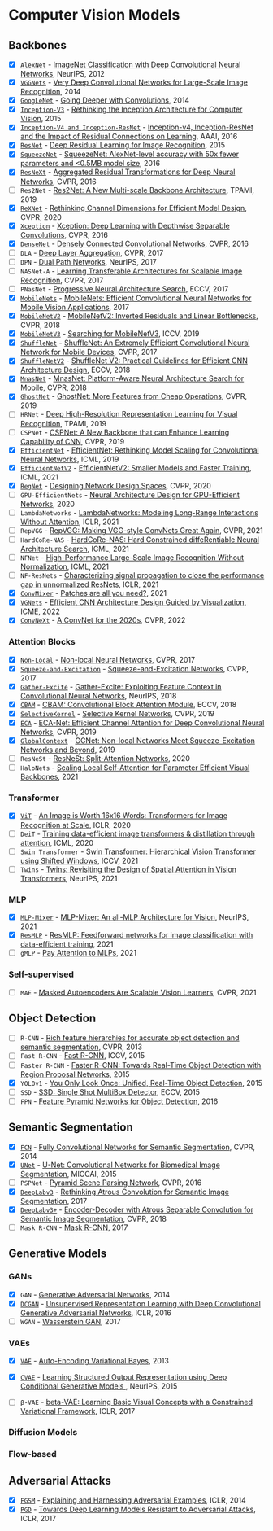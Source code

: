 # Computer Vision Models

## Backbones

- [x] [`AlexNet`](cvm/models/alexnet.py) - [ImageNet Classification with Deep Convolutional Neural Networks](https://papers.nips.cc/paper/2012/file/c399862d3b9d6b76c8436e924a68c45b-Paper.pdf), NeurIPS, 2012
- [x] [`VGGNets`](cvm/models/vggnet.py) - [Very Deep Convolutional Networks for Large-Scale Image Recognition](https://arxiv.org/abs/1409.1556), 2014
- [x] [`GoogLeNet`](cvm/models/googlenet.py) - [Going Deeper with Convolutions](https://arxiv.org/abs/1409.4842), 2014
- [x] [`Inception-V3`](cvm/models/inception_v3.py) - [Rethinking the Inception Architecture for Computer Vision](https://arxiv.org/abs/1512.00567), 2015
- [x] [`Inception-V4 and Inception-ResNet`](cvm/models/inception_v4.py) - [Inception-v4, Inception-ResNet and the Impact of Residual Connections on Learning](https://arxiv.org/abs/1602.07261), AAAI, 2016
- [x] [`ResNet`](cvm/models/resnet.py) - [Deep Residual Learning for Image Recognition](https://arxiv.org/abs/1512.03385), 2015
- [x] [`SqueezeNet`](cvm/models/squeezenet.py) - [SqueezeNet: AlexNet-level accuracy with 50x fewer parameters and <0.5MB model size](https://arxiv.org/abs/1602.07360), 2016
- [x] [`ResNeXt`](cvm/models/resnet.py) - [Aggregated Residual Transformations for Deep Neural Networks](https://arxiv.org/abs/1611.05431), CVPR, 2016
- [ ] `Res2Net` - [Res2Net: A New Multi-scale Backbone Architecture](https://arxiv.org/abs/1904.01169), TPAMI, 2019
- [x] [`ReXNet`](cvm/models/rexnet.py) - [Rethinking Channel Dimensions for Efficient Model Design](https://arxiv.org/abs/2007.00992), CVPR, 2020
- [x] [`Xception`](cvm/models/xception.py) - [Xception: Deep Learning with Depthwise Separable Convolutions](https://arxiv.org/abs/1610.02357), CVPR, 2016
- [x] [`DenseNet`](cvm/models/densenet.py) - [Densely Connected Convolutional Networks](https://arxiv.org/abs/1608.06993), CVPR, 2016
- [ ] `DLA` - [Deep Layer Aggregation](https://arxiv.org/abs/1707.06484), CVPR, 2017
- [ ] `DPN` - [Dual Path Networks](https://arxiv.org/abs/1707.01629), NeurIPS, 2017
- [ ] `NASNet-A` - [Learning Transferable Architectures for Scalable Image Recognition](https://arxiv.org/abs/1707.07012), CVPR, 2017
- [ ] `PNasNet` - [Progressive Neural Architecture Search](https://arxiv.org/abs/1712.00559), ECCV, 2017
- [x] [`MobileNets`](cvm/models/mobilenet.py) - [MobileNets: Efficient Convolutional Neural Networks for Mobile Vision Applications](https://arxiv.org/abs/1704.04861), 2017
- [x] [`MobileNetV2`](cvm/models/mobilenetv2.py) - [MobileNetV2: Inverted Residuals and Linear Bottlenecks](https://arxiv.org/abs/1801.04381), CVPR, 2018
- [x] [`MobileNetV3`](cvm/models/mobilenetv3.py) - [Searching for MobileNetV3](https://arxiv.org/abs/1905.02244), ICCV, 2019
- [x] [`ShuffleNet`](cvm/models/shufflenet.py) - [ShuffleNet: An Extremely Efficient Convolutional Neural Network for Mobile Devices](https://arxiv.org/abs/1707.01083), CVPR, 2017
- [x] [`ShuffleNetV2`](cvm/models/shufflenetv2.py) - [ShuffleNet V2: Practical Guidelines for Efficient CNN Architecture Design](https://arxiv.org/abs/1807.11164), ECCV, 2018
- [x] [`MnasNet`](cvm/models/mnasnet.py) - [MnasNet: Platform-Aware Neural Architecture Search for Mobile](https://arxiv.org/abs/1807.11626), CVPR, 2018
- [x] [`GhostNet`](cvm/models/ghostnet.py) - [GhostNet: More Features from Cheap Operations](https://arxiv.org/abs/1911.11907), CVPR, 2019
- [ ] `HRNet` - [Deep High-Resolution Representation Learning for Visual Recognition](https://arxiv.org/abs/1908.07919), TPAMI, 2019
- [ ] `CSPNet` - [CSPNet: A New Backbone that can Enhance Learning Capability of CNN](https://arxiv.org/abs/1911.11929), CVPR, 2019
- [x] [`EfficientNet`](cvm/models/efficientnet.py) - [EfficientNet: Rethinking Model Scaling for Convolutional Neural Networks](https://arxiv.org/abs/1905.11946), ICML, 2019
- [x] [`EfficientNetV2`](cvm/models/efficientnetv2.py) - [EfficientNetV2: Smaller Models and Faster Training](https://arxiv.org/abs/2104.00298), ICML, 2021
- [x] [`RegNet`](cvm/models/regnet.py) - [Designing Network Design Spaces](https://arxiv.org/abs/2003.13678), CVPR, 2020
- [ ] `GPU-EfficientNets` - [Neural Architecture Design for GPU-Efficient Networks](https://arxiv.org/abs/2006.14090), 2020
- [ ] `LambdaNetworks` - [LambdaNetworks: Modeling Long-Range Interactions Without Attention](https://arxiv.org/abs/2102.08602), ICLR, 2021
- [ ] `RepVGG` - [RepVGG: Making VGG-style ConvNets Great Again](https://arxiv.org/abs/2101.03697), CVPR, 2021
- [ ] `HardCoRe-NAS` - [HardCoRe-NAS: Hard Constrained diffeRentiable Neural Architecture Search](https://arxiv.org/abs/2102.11646), ICML, 2021
- [ ] `NFNet` - [High-Performance Large-Scale Image Recognition Without Normalization](https://arxiv.org/abs/2102.06171), ICML, 2021
- [ ] `NF-ResNets` - [Characterizing signal propagation to close the performance gap in unnormalized ResNets](https://arxiv.org/abs/2101.08692), ICLR, 2021
- [x] [`ConvMixer`](cvm/models/convmixer.py) - [Patches are all you need?](https://openreview.net/forum?id=TVHS5Y4dNvM), 2021
- [x] [`VGNets`](cvm/models/vgnet.py) - [Efficient CNN Architecture Design Guided by Visualization](https://arxiv.org/abs/2207.10318), ICME, 2022
- [x] [`ConvNeXt`](cvm/models/convnext.py) - [A ConvNet for the 2020s](https://arxiv.org/abs/2201.03545), CVPR, 2022

### Attention Blocks

- [x] [`Non-Local`](cvm/models/ops/blocks/non_local.py) - [Non-local Neural Networks](https://arxiv.org/abs/1711.07971), CVPR, 2017
- [x] [`Squeeze-and-Excitation`](cvm/models/ops/blocks/squeeze_excite.py) - [Squeeze-and-Excitation Networks](https://arxiv.org/abs/1709.01507), CVPR, 2017
- [x] [`Gather-Excite`](cvm/models/ops/blocks/gather_excite.py) - [Gather-Excite: Exploiting Feature Context in Convolutional Neural Networks](https://arxiv.org/abs/1810.12348), NeurIPS, 2018
- [x] [`CBAM`](cvm/models/ops/blocks/cbam.py) - [CBAM: Convolutional Block Attention Module](https://arxiv.org/abs/1807.06521), ECCV, 2018
- [x] [`SelectiveKernel`](cvm/models/ops/blocks/selective_kernel.py) - [Selective Kernel Networks](https://arxiv.org/abs/1903.06586), CVPR, 2019
- [x] [`ECA`](cvm/models/ops/blocks/efficient_channel_attention.py) - [ECA-Net: Efficient Channel Attention for Deep Convolutional Neural Networks](https://arxiv.org/abs/1910.03151), CVPR, 2019
- [x] [`GlobalContext`](cvm/models/ops/blocks/global_context.py) - [GCNet: Non-local Networks Meet Squeeze-Excitation Networks and Beyond](https://arxiv.org/abs/1904.11492), 2019
- [ ] `ResNeSt` - [ResNeSt: Split-Attention Networks](https://arxiv.org/abs/2004.08955), 2020
- [ ] `HaloNets` - [Scaling Local Self-Attention for Parameter Efficient Visual Backbones](https://arxiv.org/abs/2103.12731), 2021

### Transformer

- [x] [`ViT`](cvm/models/vision_transformer.py) - [An Image is Worth 16x16 Words: Transformers for Image Recognition at Scale](https://arxiv.org/abs/2010.11929), ICLR, 2020
- [ ] `DeiT` - [Training data-efficient image transformers & distillation through attention](https://arxiv.org/abs/2012.12877), ICML, 2020
- [ ] `Swin Transformer` - [Swin Transformer: Hierarchical Vision Transformer using Shifted Windows](https://arxiv.org/abs/2103.14030), ICCV, 2021
- [ ] `Twins` - [Twins: Revisiting the Design of Spatial Attention in Vision Transformers](https://arxiv.org/abs/2104.13840), NeurIPS, 2021

### MLP

- [x] [`MLP-Mixer`](cvm/models/mlp_mixer.py) - [MLP-Mixer: An all-MLP Architecture for Vision](https://arxiv.org/abs/2105.01601), NeurIPS, 2021
- [x] [`ResMLP`](cvm/models/resmlp.py) - [ResMLP: Feedforward networks for image classification with data-efficient training](https://arxiv.org/abs/2105.03404), 2021
- [ ] `gMLP` - [Pay Attention to MLPs](https://arxiv.org/abs/2105.08050), 2021

### Self-supervised

- [ ] `MAE` - [Masked Autoencoders Are Scalable Vision Learners](https://arxiv.org/abs/2111.06377), CVPR, 2021

## Object Detection

- [ ] `R-CNN` - [Rich feature hierarchies for accurate object detection and semantic segmentation](https://arxiv.org/abs/1311.2524), CVPR, 2013
- [ ] `Fast R-CNN` - [Fast R-CNN](https://arxiv.org/abs/1504.08083), ICCV, 2015
- [ ] `Faster R-CNN` - [Faster R-CNN: Towards Real-Time Object Detection with Region Proposal Networks](https://arxiv.org/abs/1506.01497), 2015
- [x] `YOLOv1` - [You Only Look Once: Unified, Real-Time Object Detection](https://arxiv.org/abs/1506.02640), 2015
- [ ] `SSD` - [SSD: Single Shot MultiBox Detector](https://arxiv.org/abs/1512.02325), ECCV, 2015
- [ ] `FPN` - [Feature Pyramid Networks for Object Detection](https://arxiv.org/abs/1612.03144), 2016

## Semantic Segmentation

- [x] [`FCN`](cvm/models/seg/fcn.py) - [Fully Convolutional Networks for Semantic Segmentation](https://arxiv.org/abs/1411.4038), CVPR, 2014
- [x] [`UNet`](cvm/models/seg/unet.py) - [U-Net: Convolutional Networks for Biomedical Image Segmentation](https://arxiv.org/abs/1505.04597), MICCAI, 2015
- [ ] `PSPNet` - [Pyramid Scene Parsing Network](https://arxiv.org/abs/1612.01105), CVPR, 2016
- [x] [`DeepLabv3`](cvm/models/seg/deeplabv3.py) - [Rethinking Atrous Convolution for Semantic Image Segmentation](https://arxiv.org/pdf/1706.05587.pdf), 2017
- [x] [`DeepLabv3+`](cvm/models/seg/deeplabv3_plus.py) - [Encoder-Decoder with Atrous Separable Convolution for Semantic Image Segmentation](https://arxiv.org/pdf/1802.02611.pdf), CVPR, 2018
- [ ] `Mask R-CNN` - [Mask R-CNN](https://arxiv.org/abs/1703.06870), 2017

## Generative Models

### GANs

- [x] `GAN` - [Generative Adversarial Networks](https://arxiv.org/abs/1406.2661), 2014
- [x] [`DCGAN`](cvm/models/gan/dcgan.py) - [Unsupervised Representation Learning with Deep Convolutional Generative Adversarial Networks](https://arxiv.org/abs/1511.06434), ICLR, 2016
- [ ] `WGAN` - [Wasserstein GAN](https://arxiv.org/abs/1701.07875), 2017

### VAEs

- [x] [`VAE`](cvm/models/vae/vae.py) - [Auto-Encoding Variational Bayes](https://arxiv.org/abs/1312.6114), 2013
- [x] [`CVAE`](cvm/models/vae/cvae.py) - [Learning Structured Output Representation using Deep Conditional Generative Models
](https://papers.nips.cc/paper/2015/hash/8d55a249e6baa5c06772297520da2051-Abstract.html), NeurIPS, 2015
- [ ] `β-VAE` - [beta-VAE: Learning Basic Visual Concepts with a Constrained Variational Framework](https://openreview.net/forum?id=Sy2fzU9gl), ICLR, 2017


### Diffusion Models


### Flow-based


## Adversarial Attacks

 - [x] [`FGSM`](cvm/attacks/fgsm.py) - [Explaining and Harnessing Adversarial Examples](https://arxiv.org/abs/1412.6572), ICLR, 2014
 - [x] [`PGD`](cvm/attacks/pgd.py) - [Towards Deep Learning Models Resistant to Adversarial Attacks](https://arxiv.org/abs/1706.06083), ICLR, 2017